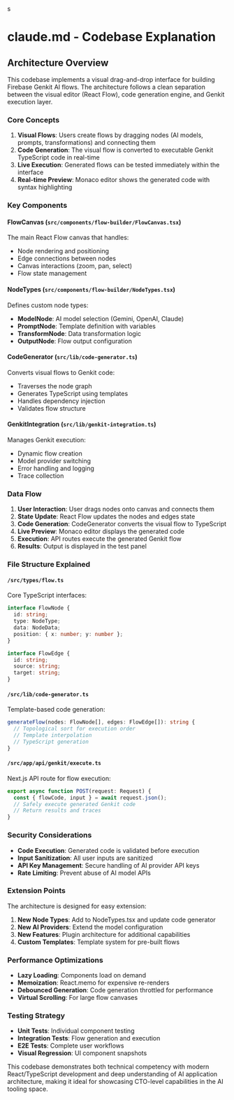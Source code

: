 s

# claude.md - Codebase Explanation

## Architecture Overview

This codebase implements a visual drag-and-drop interface for building Firebase Genkit AI flows. The architecture follows a clean separation between the visual editor (React Flow), code generation engine, and Genkit execution layer.

### Core Concepts

1. **Visual Flows**: Users create flows by dragging nodes (AI models, prompts, transformations) and connecting them
2. **Code Generation**: The visual flow is converted to executable Genkit TypeScript code in real-time
3. **Live Execution**: Generated flows can be tested immediately within the interface
4. **Real-time Preview**: Monaco editor shows the generated code with syntax highlighting

### Key Components

#### FlowCanvas (`src/components/flow-builder/FlowCanvas.tsx`)
The main React Flow canvas that handles:
- Node rendering and positioning
- Edge connections between nodes
- Canvas interactions (zoom, pan, select)
- Flow state management

#### NodeTypes (`src/components/flow-builder/NodeTypes.tsx`)
Defines custom node types:
- **ModelNode**: AI model selection (Gemini, OpenAI, Claude)
- **PromptNode**: Template definition with variables
- **TransformNode**: Data transformation logic
- **OutputNode**: Flow output configuration

#### CodeGenerator (`src/lib/code-generator.ts`)
Converts visual flows to Genkit code:
- Traverses the node graph
- Generates TypeScript using templates
- Handles dependency injection
- Validates flow structure

#### GenkitIntegration (`src/lib/genkit-integration.ts`)
Manages Genkit execution:
- Dynamic flow creation
- Model provider switching
- Error handling and logging
- Trace collection

### Data Flow

1. **User Interaction**: User drags nodes onto canvas and connects them
2. **State Update**: React Flow updates the nodes and edges state
3. **Code Generation**: CodeGenerator converts the visual flow to TypeScript
4. **Live Preview**: Monaco editor displays the generated code
5. **Execution**: API routes execute the generated Genkit flow
6. **Results**: Output is displayed in the test panel

### File Structure Explained

#### `/src/types/flow.ts`
Core TypeScript interfaces:
```typescript
interface FlowNode {
  id: string;
  type: NodeType;
  data: NodeData;
  position: { x: number; y: number };
}

interface FlowEdge {
  id: string;
  source: string;
  target: string;
}
```

#### `/src/lib/code-generator.ts`
Template-based code generation:
```typescript
generateFlow(nodes: FlowNode[], edges: FlowEdge[]): string {
  // Topological sort for execution order
  // Template interpolation
  // TypeScript generation
}
```

#### `/src/app/api/genkit/execute.ts`
Next.js API route for flow execution:
```typescript
export async function POST(request: Request) {
  const { flowCode, input } = await request.json();
  // Safely execute generated Genkit code
  // Return results and traces
}
```

### Security Considerations

- **Code Execution**: Generated code is validated before execution
- **Input Sanitization**: All user inputs are sanitized
- **API Key Management**: Secure handling of AI provider API keys
- **Rate Limiting**: Prevent abuse of AI model APIs

### Extension Points

The architecture is designed for easy extension:

1. **New Node Types**: Add to NodeTypes.tsx and update code generator
2. **New AI Providers**: Extend the model configuration
3. **New Features**: Plugin architecture for additional capabilities
4. **Custom Templates**: Template system for pre-built flows

### Performance Optimizations

- **Lazy Loading**: Components load on demand
- **Memoization**: React.memo for expensive re-renders
- **Debounced Generation**: Code generation throttled for performance
- **Virtual Scrolling**: For large flow canvases

### Testing Strategy

- **Unit Tests**: Individual component testing
- **Integration Tests**: Flow generation and execution
- **E2E Tests**: Complete user workflows
- **Visual Regression**: UI component snapshots

This codebase demonstrates both technical competency with modern React/TypeScript development and deep understanding of AI application architecture, making it ideal for showcasing CTO-level capabilities in the AI tooling space.